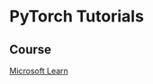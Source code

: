 # PyTorch Tutorials

## Course
[Microsoft Learn](https://learn.microsoft.com/en-us/training/paths/pytorch-fundamentals/)
